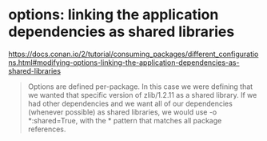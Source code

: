 # options: linking the application dependencies as shared libraries
https://docs.conan.io/2/tutorial/consuming_packages/different_configurations.html#modifying-options-linking-the-application-dependencies-as-shared-libraries
>Options are defined per-package. In this case we were defining that we wanted that specific version of zlib/1.2.11 as a shared library. If we had other dependencies and we want all of our dependencies (whenever possible) as shared libraries, we would use -o *:shared=True, with the * pattern that matches all package references.
